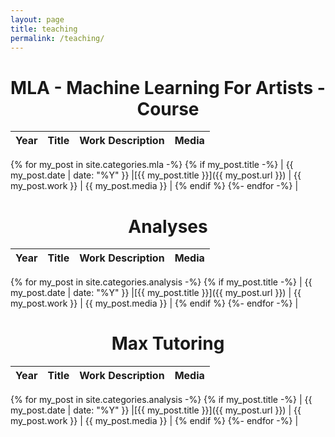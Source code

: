 ```yaml
---
layout: page
title: teaching
permalink: /teaching/
---
```



<h1 align="center">MLA - Machine Learning For Artists - Course</h1>

|Year |Title  |Work Description  | Media |
|---|---| ---|---|
{% for my_post in site.categories.mla -%}
{% if my_post.title -%}
| {{ my_post.date | date: "%Y" }} |[{{ my_post.title }}]({{ my_post.url }}) | {{ my_post.work }} | {{ my_post.media }}  |
{% endif %}
{%- endfor -%}
|

<h1 align="center">Analyses</h1>


|Year |Title  |Work Description  | Media |
|---|---| ---|---|
{% for my_post in site.categories.analysis -%}
{% if my_post.title -%}
| {{ my_post.date | date: "%Y" }} |[{{ my_post.title }}]({{ my_post.url }}) | {{ my_post.work }} | {{ my_post.media }}  |
{% endif %}
{%- endfor -%}
|

<h1 align="center">Max Tutoring</h1>

|Year |Title  |Work Description  | Media |
|---|---| ---|---|
{% for my_post in site.categories.analysis -%}
{% if my_post.title -%}
| {{ my_post.date | date: "%Y" }} |[{{ my_post.title }}]({{ my_post.url }}) | {{ my_post.work }} | {{ my_post.media }}  |
{% endif %}
{%- endfor -%}
|
